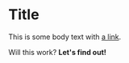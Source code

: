 # Title

This is some body text with [a link](https://seanmcp.com).

Will this work? **Let's find out!**

